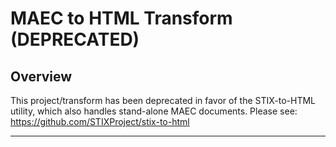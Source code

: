 MAEC to HTML Transform (DEPRECATED)
===========================

Overview
--------

This project/transform has been deprecated in favor of the STIX-to-HTML utility,
which also handles stand-alone MAEC documents. Please see: 
https://github.com/STIXProject/stix-to-html

--------------------------------------------------------------------------------
